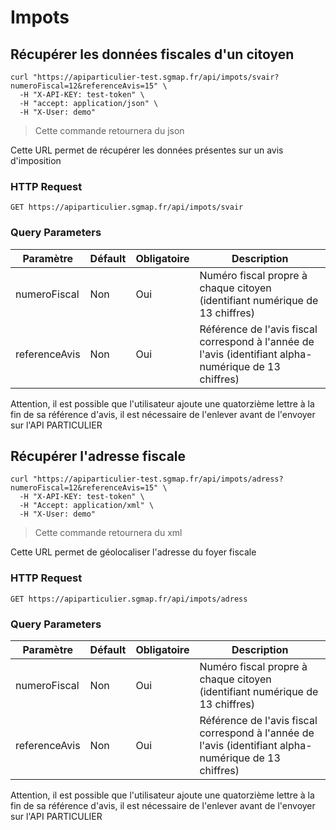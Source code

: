 # Impots


## Récupérer les données fiscales d'un citoyen

```shell
curl "https://apiparticulier-test.sgmap.fr/api/impots/svair?numeroFiscal=12&referenceAvis=15" \
  -H "X-API-KEY: test-token" \
  -H "accept: application/json" \
  -H "X-User: demo"
```

> Cette commande retournera du json

Cette URL permet de récupérer les données présentes sur un avis d'imposition

### HTTP Request

`GET https://apiparticulier.sgmap.fr/api/impots/svair`

### Query Parameters

Paramètre | Défault | Obligatoire | Description
--------- | ------- | ----------|------
numeroFiscal | Non | Oui | Numéro fiscal propre à chaque citoyen (identifiant numérique de 13 chiffres)
referenceAvis | Non | Oui | Référence de l'avis fiscal correspond à l'année de l'avis (identifiant alpha-numérique de 13 chiffres)

<aside class="warning">
Attention, il est possible que l'utilisateur ajoute une quatorzième lettre à la
fin de sa référence d'avis, il est nécessaire de l'enlever avant de l'envoyer
sur l'API PARTICULIER
</aside>

## Récupérer l'adresse fiscale

```shell
curl "https://apiparticulier-test.sgmap.fr/api/impots/adress?numeroFiscal=12&referenceAvis=15" \
  -H "X-API-KEY: test-token" \
  -H "Accept: application/xml" \
  -H "X-User: demo"
```
> Cette commande retournera du xml


Cette URL permet de géolocaliser l'adresse du foyer fiscale

### HTTP Request

`GET https://apiparticulier.sgmap.fr/api/impots/adress`

### Query Parameters

Paramètre | Défault | Obligatoire | Description
--------- | ------- | ----------|------
numeroFiscal | Non | Oui | Numéro fiscal propre à chaque citoyen (identifiant numérique de 13 chiffres)
referenceAvis | Non | Oui | Référence de l'avis fiscal correspond à l'année de l'avis (identifiant alpha-numérique de 13 chiffres)


<aside class="warning">
Attention, il est possible que l'utilisateur ajoute une quatorzième lettre à la
fin de sa référence d'avis, il est nécessaire de l'enlever avant de l'envoyer
sur l'API PARTICULIER
</aside>
